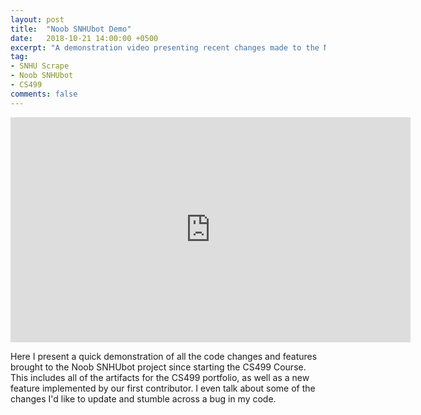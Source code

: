 ```yaml
---
layout: post
title:  "Noob SNHUbot Demo"
date:   2018-10-21 14:00:00 +0500
excerpt: "A demonstration video presenting recent changes made to the Noob SNHUbot project."
tag:
- SNHU Scrape
- Noob SNHUbot
- CS499
comments: false
---
```


<iframe width="640" height="360" src="https://www.youtube.com/embed/VWbAh7VcMOA" frameborder="0" allow="autoplay; encrypted-media" allowfullscreen></iframe>

Here I present a quick demonstration of all the code changes and features brought to the Noob SNHUbot project since starting the CS499 Course.  This includes all of the artifacts for the CS499 portfolio, as well as a new feature implemented by our first contributor.  I even talk about some of the changes I'd like to update and stumble across a bug in my code.